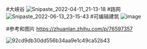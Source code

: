 #大峡谷
![Snipaste_2022-04-11_21-13-18](https://user-images.githubusercontent.com/77492179/180117253-2487f934-4764-4434-91cf-3114ff60a1a7.jpg)
#路网
![Snipaste_2022-06-13_23-15-43](https://user-images.githubusercontent.com/77492179/173389737-c9a5b4c1-ee9c-4782-84c0-2beeb0cc0571.jpg)
#可编辑建筑
![image](https://user-images.githubusercontent.com/77492179/180116994-3197d45f-4aac-4afd-9926-ac4da7e27460.png)

#参考和图片
https://zhuanlan.zhihu.com/p/76597357

![92cd9db30dd556b34aa9e1c49ca52b43](https://user-images.githubusercontent.com/77492179/180117360-ce5c75bb-a178-41db-9627-131146e95b4e.jpeg)
